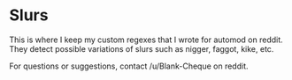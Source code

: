 # Slurs
This is where I keep my custom regexes that I wrote for automod on reddit. They detect possible variations of slurs such as nigger, faggot, kike, etc. 

For questions or suggestions, contact /u/Blank-Cheque on reddit. 
